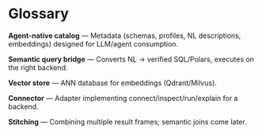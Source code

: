 # Glossary

**Agent-native catalog** — Metadata (schemas, profiles, NL descriptions, embeddings) designed for LLM/agent consumption.

**Semantic query bridge** — Converts NL → verified SQL/Polars, executes on the right backend.

**Vector store** — ANN database for embeddings (Qdrant/Milvus).

**Connector** — Adapter implementing connect/inspect/run/explain for a backend.

**Stitching** — Combining multiple result frames; semantic joins come later.
